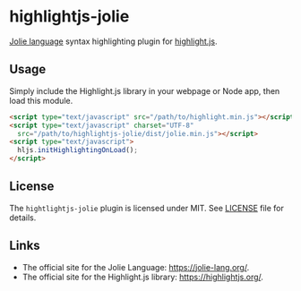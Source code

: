 # highlightjs-jolie
[Jolie language](https://jolie-lang.org) syntax highlighting plugin for [highlight.js](https://github.com/highlightjs/highlight.js).

## Usage
Simply include the Highlight.js library in your webpage or Node app, then load this module.

```html
<script type="text/javascript" src="/path/to/highlight.min.js"></script>
<script type="text/javascript" charset="UTF-8"
  src="/path/to/highlightjs-jolie/dist/jolie.min.js"></script>
<script type="text/javascript">
  hljs.initHighlightingOnLoad();
</script>
```

## License
The `hightlightjs-jolie` plugin is licensed under MIT. See [LICENSE](https://github.com/xiroV/highlightjs-jolie/blob/master/LICENSE) file for details.

## Links
 - The official site for the Jolie Language: <https://jolie-lang.org/>.
 - The official site for the Highlight.js library: <https://highlightjs.org/>.
